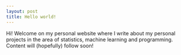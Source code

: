 ```yaml
---
layout: post
title: Hello world!
---
```

Hi!
Welcome on my personal website where I write about my personal projects in the area of statistics, machine learning and programming. Content will (hopefully) follow soon!
